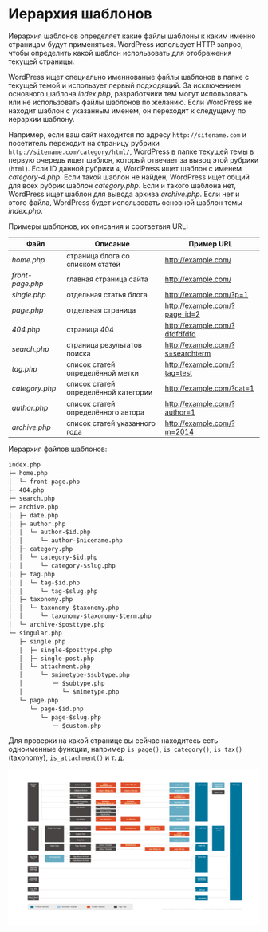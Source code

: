# Иерархия шаблонов

Иерархия шаблонов определяет какие файлы шаблоны к каким именно страницам будут применяться. WordPress использует HTTP запрос, чтобы определить какой шаблон использовать для отображения текущей страницы.

WordPress ищет специально именнованые файлы шаблонов в папке с текущей темой и использует первый подходящий. За исключением основного шаблона *index.php*, разработчики тем могут использовать или не использовать файлы шаблонов по желанию. Если WordPress не находит шаблон с указанным именем, он переходит к следущему по иерархии шаблону.

Например, если ваш сайт находится по адресу `http://sitename.com` и посетитель переходит на страницу рубрики `http://sitename.com/category/html/`, WordPress в папке текущей темы в первую очередь ищет шаблон, который отвечает за вывод этой рубрики (`html`). Если ID данной рубрики `4`, WordPress ищет шаблон с именем *category-4.php*. Если такой шаблон не найден, WordPress ищет общий для всех рубрик шаблон *category.php*. Если и такого шаблона нет, WordPress ищет шаблон для вывода архива *archive.php*. Если нет и этого файла, WordPress будет использовать основной шаблон темы *index.php*.

Примеры шаблонов, их описания и соответвия URL:

Файл                          | Описание                             | Пример URL
---                           |---                                   |---
*home.php*                    | страница блога со списком статей     | http://example.com/
*front-page.php*              | главная страница сайта               | http://example.com/
*single.php*                  | отдельная статья блога               | http://example.com/?p=1
*page.php*                    | отдельная страница                   | http://example.com/?page_id=2
*404.php*                     | страница 404                         | http://example.com/?dfdfdfdfd
*search.php*                  | страница результатов поиска          | http://example.com/?s=searchterm
*tag.php*                     | список статей определённой метки     | http://example.com/?tag=test
*category.php*                | список статей определённой категории | http://example.com/?cat=1
*author.php*                  | список статей определённого автора   | http://example.com/?author=1
*archive.php*                 | список статей указанного года        | http://example.com/?m=2014

Иерархия файлов шаблонов:

```html
index.php
├─ home.php
│  └─ front-page.php 
├─ 404.php
├─ search.php
├─ archive.php
│  ├─ date.php
│  ├─ author.php
│  │  └─ author-$id.php
│  │     └─ author-$nicename.php
│  ├─ category.php
│  │  └─ category-$id.php
│  │     └─ category-$slug.php
│  ├─ tag.php
│  │  └─ tag-$id.php
│  │     └─ tag-$slug.php
│  ├─ taxonomy.php
│  │  └─ taxonomy-$taxonomy.php
│  │     └─ taxonomy-$taxonomy-$term.php
│  └─ archive-$posttype.php
└─ singular.php
   ├─ single.php
   │  ├─ single-$posttype.php
   │  ├─ single-post.php
   │  └─ attachment.php
   │     └─ $mimetype-$subtype.php
   │        └─ $subtype.php
   │           └─ $mimetype.php
   └─ page.php
      └─ page-$id.php
         └─ page-$slug.php
            └─ $custom.php
```

Для проверки на какой странице вы сейчас находитесь есть одноименные функции, например `is_page()`, `is_category()`, `is_tax()` (taxonomy), `is_attachment()` и т. д.

![Hierarchy Template](img/template-hierarchy.png)
